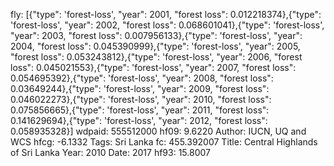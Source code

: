 fly: [{"type": 'forest-loss', "year": 2001, "forest loss": 0.012218374},{"type": 'forest-loss', "year": 2002, "forest loss": 0.068601041},{"type": 'forest-loss', "year": 2003, "forest loss": 0.007956133},{"type": 'forest-loss', "year": 2004, "forest loss": 0.045390999},{"type": 'forest-loss', "year": 2005, "forest loss": 0.053243812},{"type": 'forest-loss', "year": 2006, "forest loss": 0.045021553},{"type": 'forest-loss', "year": 2007, "forest loss": 0.054695392},{"type": 'forest-loss', "year": 2008, "forest loss": 0.03649244},{"type": 'forest-loss', "year": 2009, "forest loss": 0.046022273},{"type": 'forest-loss', "year": 2010, "forest loss": 0.075856665},{"type": 'forest-loss', "year": 2011, "forest loss": 0.141629694},{"type": 'forest-loss', "year": 2012, "forest loss": 0.058935328}]
wdpaid: 555512000
hf09: 9.6220
Author: IUCN, UQ and WCS
hfcg: -6.1332
Tags: Sri Lanka
fc: 455.392007
Title: Central Highlands of Sri Lanka
Year: 2010
Date: 2017
hf93: 15.8007
